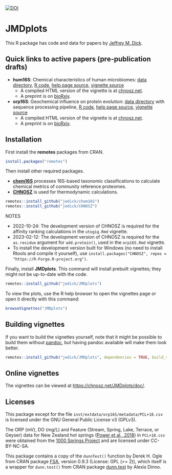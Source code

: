 [![DOI](https://zenodo.org/badge/211601502.svg)](https://zenodo.org/badge/latestdoi/211601502)

# JMDplots

This R package has code and data for papers by [Jeffrey M. Dick](https://chnosz.net/jeff/).

## Quick links to active papers (pre-publication drafts)

- **hum16S**: Chemical characteristics of human microbiomes: [data directory](inst/extdata/hum16S), [R code](R/hum16S.R), [help page source](man/hum16S.Rd), [vignette source](vignettes/hum16S.Rmd)
  - A compiled HTML version of the vignette is at [chnosz.net](https://chnosz.net/JMDplots/doc/hum16S.html).
  - A preprint is on [bioRxiv](https://doi.org/10.1101/2023.02.12.528246).
- **orp16S**: Geochemical influence on protein evolution: [data directory](inst/extdata/orp16S) with sequence processing pipeline, [R code](R/orp16S.R), [help page source](man/orp16S.Rd), [vignette source](vignettes/orp16S.Rmd)
  - A compiled HTML version of the vignette is at [chnosz.net](https://chnosz.net/JMDplots/doc/orp16S.html).
  - A preprint is on [bioRxiv](https://doi.org/10.1101/2021.10.12.464155).

## Installation

First install the **remotes** packages from CRAN.

```R
install.packages("remotes")
```

Then install other required packages.
- [**chem16S**](https://github.com/jedick/chem16S) processes 16S-based taxonomic classifications to calculate chemical metrics of community reference proteomes.
- [**CHNOSZ**](https://github.com/jedick/CHNOSZ) is used for thermodynamic calculations.

```R
remotes::install_github("jedick/chem16S")
remotes::install_github("jedick/CHNOSZ")
```

NOTES
- 2022-10-24: The development version of CHNOSZ is required for the affinity ranking calculations in the `utogig.Rmd` vignette.
- 2023-02-12: The development version of CHNOSZ is required for the `as.residue` argument for `add.protein()`, used in the `orp16S.Rmd` vignette.
- To install the development version built for Windows (no need to install Rtools and compile it yourself), use `install.packages("CHNOSZ", repos = "https://R-Forge.R-project.org")`.

Finally, install **JMDplots**.
This command will install prebuilt vignettes; they might not be up-to-date with the code.

```R
remotes::install_github("jedick/JMDplots")
```

To view the plots, use the R help browser to open the vignettes page or open it directly with this command:

```R
browseVignettes("JMDplots")
```

## Building vignettes

If you want to build the vignettes yourself, note that it might be possible to build them without [pandoc](https://pandoc.org/), but having pandoc available will make them look better.

```R
remotes::install_github("jedick/JMDplots", dependencies = TRUE, build_vignettes = TRUE)
```

## Online vignettes

The vignettes can be viewed at <https://chnosz.net/JMDplots/doc/>.

## Licenses

This package except for the file `inst/extdata/orp16S/metadata/PCL+18.csv` is licensed under the GNU General Public License v3 (GPLv3).

The ORP (mV), DO (mg/L) and Feature (Stream, Spring, Lake, Terrace, or Geyser) data for New Zealand hot springs ([Power et al., 2018](https://doi.org/10.1038/s41467-018-05020-y)) in `PCL+18.csv` were obtained from the [1000 Springs Project](https://1000springs.org.nz) and are licensed under CC-BY-NC-SA.

This package contains a copy of the `dunnTest()` function by Derek H. Ogle from CRAN package [FSA](https://cran.r-project.org/package=FSA), version 0.9.3 (License: GPL (>= 2)), which itself is a wrapper for `dunn.test()` from CRAN package [dunn.test](https://cran.r-project.org/package=dunn.test) by Alexis Dinno.
